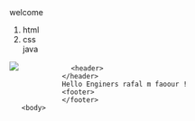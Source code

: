 <!DOCTYPEE  html>
<html>
       <head>
       </head>
       <body>
         <div> welcome </div>
         <ol>
           <li> html </li>
           <li> css </li>
           <lo> java </li>
         </ol>  
           <img src="![image](https://user-images.githubusercontent.com/109585751/182017763-f4a1f9f9-a738-4bb5-8d4c-8a1f8744625f.png)"

                 <header>
                 </header>
                 Hello Enginers rafal m faoour !
                 <footer>
                 </footer>
       <body>
</html>
